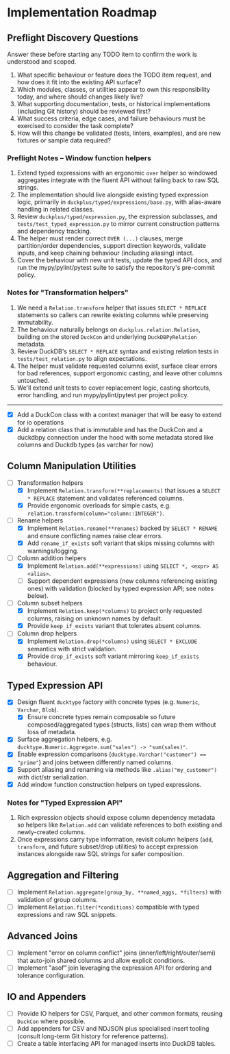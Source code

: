# Implementation Roadmap

## Preflight Discovery Questions
Answer these before starting any TODO item to confirm the work is understood and scoped.
1. What specific behaviour or feature does the TODO item request, and how does it fit into the existing API surface?
2. Which modules, classes, or utilities appear to own this responsibility today, and where should changes likely live?
3. What supporting documentation, tests, or historical implementations (including Git history) should be reviewed first?
4. What success criteria, edge cases, and failure behaviours must be exercised to consider the task complete?
5. How will this change be validated (tests, linters, examples), and are new fixtures or sample data required?

### Preflight Notes – Window function helpers
1. Extend typed expressions with an ergonomic `over` helper so windowed aggregates integrate with the fluent API without falling back to raw SQL strings.
2. The implementation should live alongside existing typed expression logic, primarily in `duckplus/typed/expressions/base.py`, with alias-aware handling in related classes.
3. Review `duckplus/typed/expression.py`, the expression subclasses, and `tests/test_typed_expression.py` to mirror current construction patterns and dependency tracking.
4. The helper must render correct `OVER (...)` clauses, merge partition/order dependencies, support direction keywords, validate inputs, and keep chaining behaviour (including aliasing) intact.
5. Cover the behaviour with new unit tests, update the typed API docs, and run the mypy/pylint/pytest suite to satisfy the repository's pre-commit policy.

### Notes for "Transformation helpers"
1. We need a `Relation.transform` helper that issues `SELECT * REPLACE` statements so callers can rewrite existing columns while preserving immutability.
2. The behaviour naturally belongs on `duckplus.relation.Relation`, building on the stored `DuckCon` and underlying `DuckDBPyRelation` metadata.
3. Review DuckDB's `SELECT * REPLACE` syntax and existing relation tests in `tests/test_relation.py` to align expectations.
4. The helper must validate requested columns exist, surface clear errors for bad references, support ergonomic casting, and leave other columns untouched.
5. We'll extend unit tests to cover replacement logic, casting shortcuts, error handling, and run mypy/pylint/pytest per project policy.

---

- [x] Add a DuckCon class with a context manager that will be easy to extend for io operations
- [x] Add a relation class that is immutable and has the DuckCon and a duckdbpy connection under the hood with some metadata stored like columns and Duckdb types (as varchar for now)

## Column Manipulation Utilities
- [ ] Transformation helpers
  - [x] Implement `Relation.transform(**replacements)` that issues a `SELECT * REPLACE` statement and validates referenced columns.
  - [x] Provide ergonomic overloads for simple casts, e.g. `relation.transform(column="column::INTEGER")`.
- [ ] Rename helpers
  - [x] Implement `Relation.rename(**renames)` backed by `SELECT * RENAME` and ensure conflicting names raise clear errors.
  - [x] Add `rename_if_exists` soft variant that skips missing columns with warnings/logging.
- [ ] Column addition helpers
  - [x] Implement `Relation.add(**expressions)` using `SELECT *, <expr> AS <alias>`.
  - [ ] Support dependent expressions (new columns referencing existing ones) with validation (blocked by typed expression API; see notes below).
- [ ] Column subset helpers
  - [x] Implement `Relation.keep(*columns)` to project only requested columns, raising on unknown names by default.
  - [x] Provide `keep_if_exists` variant that tolerates absent columns.
- [ ] Column drop helpers
  - [x] Implement `Relation.drop(*columns)` using `SELECT * EXCLUDE` semantics with strict validation.
  - [x] Provide `drop_if_exists` soft variant mirroring `keep_if_exists` behaviour.

## Typed Expression API
- [x] Design fluent `ducktype` factory with concrete types (e.g. `Numeric`, `Varchar`, `Blob`).
  - [x] Ensure concrete types remain composable so future composed/aggregated types (structs, lists) can wrap them without loss of metadata.
- [x] Surface aggregation helpers, e.g. `ducktype.Numeric.Aggregate.sum("sales") -> "sum(sales)"`.
- [x] Enable expression comparisons (`ducktype.Varchar("customer") == "prime"`) and joins between differently named columns.
- [x] Support aliasing and renaming via methods like `.alias("my_customer")` with dict/str serialization.
- [x] Add window function construction helpers on typed expressions.

### Notes for "Typed Expression API"
1. Rich expression objects should expose column dependency metadata so helpers like `Relation.add` can validate references to both existing and newly-created columns.
2. Once expressions carry type information, revisit column helpers (`add`, `transform`, and future subset/drop utilities) to accept expression instances alongside raw SQL strings for safer composition.

## Aggregation and Filtering
- [ ] Implement `Relation.aggregate(group_by, **named_aggs, *filters)` with validation of group columns.
- [ ] Implement `Relation.filter(*conditions)` compatible with typed expressions and raw SQL snippets.

## Advanced Joins
- [ ] Implement "error on column conflict" joins (inner/left/right/outer/semi) that auto-join shared columns and allow explicit conditions.
- [ ] Implement "asof" join leveraging the expression API for ordering and tolerance configuration.

## IO and Appenders
- [ ] Provide IO helpers for CSV, Parquet, and other common formats, reusing `DuckCon` where possible.
- [ ] Add appenders for CSV and NDJSON plus specialised insert tooling (consult long-term Git history for reference patterns).
- [ ] Create a table interfacing API for managed inserts into DuckDB tables.
